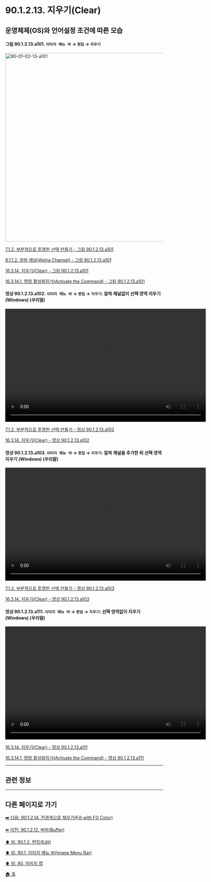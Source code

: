 # 90.1.2.13. 지우기(Clear)
## 운영체제(OS)와 언어설정 조건에 따른 모습

<a id="90-01-02-13-a101"></a>

#### 그림 90.1.2.13.a101. `이미지 메뉴 바` → `편집` → `지우기`
<img width="980" height="601" alt="90-01-02-13-a101" src="https://github.com/user-attachments/assets/48b78818-b1c3-4fe2-b882-8a48c3299df5" />

[7.1.2. 부분적으로 투명한 선택 만들기 - 그림 90.1.2.13.a101](./07-01-02-making_a_selection_partially_transparent.md#90-01-02-13-a101)

[8.1.1.2. 알파 채널(Alpha Channel) - 그림 90.1.2.13.a101](./08-01-01-02-alpha_channel.md#90-01-02-13-a101)

[16.3.14. 지우기(Clear) - 그림 90.1.2.13.a101](./16-03-14-00-clear.md#90-01-02-13-a101)

[16.3.14.1. 명령 활성화하기(Activate the Command) - 그림 90.1.2.13.a101](./16-03-14-01-activate_the_command.md#90-01-02-13-a101)

<a id="90-01-02-13-a102"></a>

#### 영상 90.1.2.13.a102. `이미지 메뉴 바` → `편집` → `지우기`: 알파 채널없이 선택 영역 지우기 (Windows) (우리말)
<video controls="controls" width="640" height="360" src="https://github.com/wonder13662/gimp/assets/15767104/5842da0e-e8a3-439f-b2fa-275e268841e7"></video>

[7.1.2. 부분적으로 투명한 선택 만들기 - 영상 90.1.2.13.a102](./07-01-02-making_a_selection_partially_transparent.md#90-01-02-13-a102)

[16.3.14. 지우기(Clear) - 영상 90.1.2.13.a102](./16-03-14-00-clear.md#90-01-02-13-a102)

<a id="90-01-02-13-a103"></a>

#### 영상 90.1.2.13.a103. `이미지 메뉴 바` → `편집` → `지우기`: 알파 채널을 추가한 뒤 선택 영역 지우기 (Windows) (우리말)
<video controls="controls" width="640" height="360" src="https://github.com/wonder13662/gimp/assets/15767104/1964123e-fecc-47b3-acca-8cb10f36673d"></video>

[7.1.2. 부분적으로 투명한 선택 만들기 - 영상 90.1.2.13.a103](./07-01-02-making_a_selection_partially_transparent.md#90-01-02-13-a103)

[16.3.14. 지우기(Clear) - 영상 90.1.2.13.a103](./16-03-14-00-clear.md#90-01-02-13-a103)

<a id="90-01-02-13-a111"></a>

#### 영상 90.1.2.13.a111. `이미지 메뉴 바` → `편집` → `지우기`: 선택 영역없이 지우기 (Windows) (우리말)
<video controls="controls" width="640" height="360" src="https://github.com/user-attachments/assets/6753b274-c636-4797-8d90-d743bc8c427f"></video>

[16.3.14. 지우기(Clear) - 영상 90.1.2.13.a111](./16-03-14-00-clear.md#90-01-02-13-a111)

[16.3.14.1. 명령 활성화하기(Activate the Command) - 영상 90.1.2.13.a111](./16-03-14-01-activate_the_command.md#90-01-02-13-a111)

***

## 관련 정보

***

## 다른 페이지로 가기

[➡️ 다음: 90.1.2.14. 전경색으로 채우기(Fill with FG Color)](./90-01-02-14-fill_with_fg_color.md)

[⬅️ 이전: 90.1.2.12. 버퍼(Buffer)](./90-01-02-12-buffer.md)

[⬆️ 위: 90.1.2. 편집(Edit)](./90-01-02-00-edit.md)

[⬆️ 위: 90.1. 이미지 메뉴 바(Image Menu Bar)](./90-01-00-image-menu-bar.md)

[⬆️ 위: 90. 이미지 맵](./90-00-image-map.md)

[🏠 홈](./00-home.md)